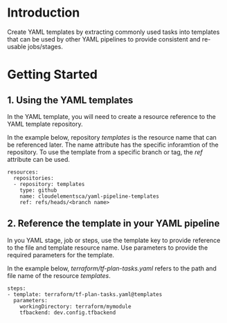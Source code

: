 # Introduction 
Create YAML templates by extracting commonly used tasks into templates that can be used by other YAML pipelines to provide consistent and re-usable jobs/stages.

# Getting Started
## 1.	Using the YAML templates

In the YAML template, you will need to create a resource reference to the YAML template repository.

In the example below, repository *templates* is the resource name that can be referenced later. The name attribute has the specific inforamtion of the repository. To use the template from a specific branch or tag, the *ref* attribute can be used.

```
resources:
  repositories:
  - repository: templates
    type: github
    name: cloudelementsca/yaml-pipeline-templates
    ref: refs/heads/<branch name>
```

## 2.	Reference the template in your YAML pipeline
In you YAML stage, job or steps, use the template key to provide reference to the file and template resource name. Use parameters to provide the required parameters for the template.

In the example below, *terraform/tf-plan-tasks.yaml* refers to the path and file name of the resource *templates*. 

```
steps:
- template: terraform/tf-plan-tasks.yaml@templates
  parameters:
    workingDirectory: terraform/mymodule
    tfbackend: dev.config.tfbackend
```
